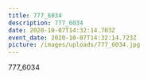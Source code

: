 ```yaml
---
title: 777_6034
description: 777_6034
date: 2020-10-07T14:32:14.703Z
event_date: 2020-10-07T14:32:14.723Z
picture: /images/uploads/777_6034.jpg
---
```

777_6034